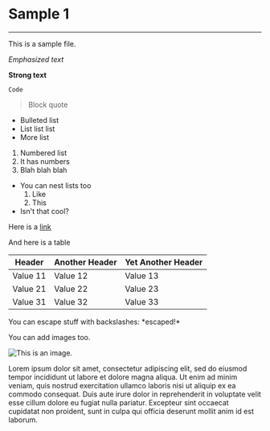 # Sample 1
---
This is a sample file.

*Emphasized text*

**Strong text**

`Code`

> Block quote

* Bulleted list
* List list list
* More list

1. Numbered list
2. It has numbers
3. Blah blah blah

* You can nest lists too
	1. Like
	2. This
* Isn't that cool?

Here is a [link](https://wikipedia.org)

And here is a table

  Header   | Another Header | Yet Another Header
  ---------|----------------|-------------------
  Value 11 | Value 12       | Value 13
  Value 21 | Value 22       | Value 23
  Value 31 | Value 32       | Value 33

You can escape stuff with backslashes: \*escaped!\*

You can add images too.

![This is an image.](https://picsum.photos/1024)

Lorem ipsum dolor sit amet, consectetur adipiscing elit, sed do eiusmod tempor incididunt ut labore et dolore magna aliqua. Ut enim ad minim veniam, quis nostrud exercitation ullamco laboris nisi ut aliquip ex ea commodo consequat. Duis aute irure dolor in reprehenderit in voluptate velit esse cillum dolore eu fugiat nulla pariatur. Excepteur sint occaecat cupidatat non proident, sunt in culpa qui officia deserunt mollit anim id est laborum.